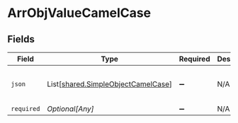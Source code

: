 # ArrObjValueCamelCase


## Fields

| Field                                                                              | Type                                                                               | Required                                                                           | Description                                                                        | Example                                                                            |
| ---------------------------------------------------------------------------------- | ---------------------------------------------------------------------------------- | ---------------------------------------------------------------------------------- | ---------------------------------------------------------------------------------- | ---------------------------------------------------------------------------------- |
| `json`                                                                             | List[[shared.SimpleObjectCamelCase](../../models/shared/simpleobjectcamelcase.md)] | :heavy_minus_sign:                                                                 | N/A                                                                                | [<br/>"...",<br/>"..."<br/>]                                                       |
| `required`                                                                         | *Optional[Any]*                                                                    | :heavy_minus_sign:                                                                 | N/A                                                                                |                                                                                    |